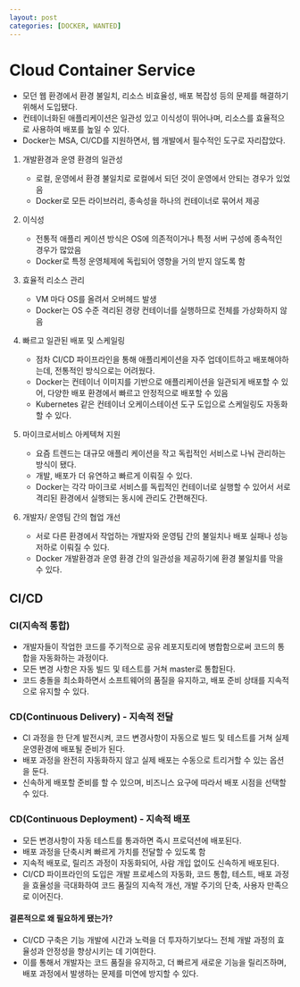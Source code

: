 ```yaml
---
layout: post
categories: [DOCKER, WANTED]
---
```


# Cloud Container Service

- 모던 웹 환경에서 환경 불일치, 리소스 비효율성, 배포 복잡성 등의 문제를 해결하기 위해서 도입됐다.
- 컨테이너화된 애플리케이션은 일관성 있고 이식성이 뛰어나며, 리소스를 효율적으로 사용하여 배포를 높일 수 있다.
- Docker는 MSA, CI/CD를 지원하면서, 웹 개발에서 필수적인 도구로 자리잡았다.

1. 개발환경과 운영 환경의 일관성
   - 로컬, 운영에서 환경 불일치로 로컬에서 되던 것이 운영에서 안되는 경우가 있었음
   - Docker로 모든 라이브러리, 종속성을 하나의 컨테이너로 묶어서 제공

2. 이식성
   - 전통적 애플리 케이션 방식은 OS에 의존적이거나 특정 서버 구성에 종속적인 경우가 많았음
   - Docker로 특정 운영체제에 독립되어 영향을 거의 받지 않도록 함

3. 효율적 리소스 관리
   - VM 마다 OS를 올려서 오버헤드 발생
   - Docker는 OS 수준 격리된 경량 컨테이너를 실행하므로 전체를 가상화하지 않음

4. 빠르고 일관된 배포 및 스케일링
   - 점차 CI/CD 파이프라인을 통해 애플리케이션을 자주 업데이트하고 배포해야하는데, 전통적인 방식으로는 어려웠다.
   - Docker는 컨테이너 이미지를 기반으로 애플리케이션을 일관되게 배포할 수 있어, 다양한 배포 환경에서 빠르고 안정적으로 배포할 수 있음
   - Kubernetes 같은 컨테이너 오케이스테이션 도구 도입으로 스케일링도 자동화할 수 있다.
5. 마이크로서비스 아케텍쳐 지원
   - 요즘 트렌드는 대규모 애플리 케이션을 작고 독립적인 서비스로 나눠 관리하는 방식이 됐다. 
   - 개발, 배포가 더 유연하고 빠르게 이뤄질 수 있다.
   - Docker는 각각 마이크로 서비스를 독립적인 컨테이너로 실행할 수 있어서 서로 격리된 환경에서 실행되는 동시에 관리도 간편해진다.
6. 개발자/ 운영팀 간의 협업 개선
   - 서로 다른 환경에서 작업하는 개발자와 운영팀 간의 불일치나 배포 실패나 성능 저하로 이뤄질 수 있다.
   - Docker 개발환경과 운영 환경 간의 일관성을 제공하기에 환경 불일치를 막을 수 있다.


## CI/CD

### CI(지속적 통합)
- 개발자들이 작업한 코드를 주기적으로 공유 레포지토리에 병합함으로써 코드의 통합을 자동화하는 과정이다.
- 모든 변경 사항은 자동 빌드 및 테스트를 거쳐 master로 통합된다.
- 코드 충돌을 최소화하면서 소프트웨어의 품질을 유지하고, 배포 준비 상태를 지속적으로 유지할 수 있다.

### CD(Continuous Delivery) - 지속적 전달
- CI 과정을 한 단계 발전시켜, 코드 변경사항이 자동으로 빌드 및 테스트를 거쳐 실제 운영환경에 배포될 준비가 된다.
- 배포 과정을 완전히 자동화하지 않고 실제 배포는 수동으로 트리거할 수 있는 옵션을 둔다.
- 신속하게 배포할 준비를 할 수 있으며, 비즈니스 요구에 따라서 배포 시점을 선택할 수 있다.

### CD(Continuous Deployment) - 지속적 배포
- 모든 변경사항이 자동 테스트를 통과하면 즉시 프로덕션에 배포된다.
- 배포 과정을 단축시켜 빠르게 가치를 전달할 수 있도록 함
- 지속적 배포로, 릴리즈 과정이 자동화되어, 사람 개입 없이도 신속하게 배포된다.
- CI/CD 파이프라인의 도입은 개발 프로세스의 자동화, 코드 통합, 테스트, 배포 과정을 효율성을 극대화하여 코드 품질의 지속적 개선, 개발 주기의 단축, 사용자 만족으로 이어진다.


#### 결론적으로 왜 필요하게 됐는가?
- CI/CD 구축은 기능 개발에 시간과 노력을 더 투자하기보다느 전체 개발 과정의 효율성과 안정성을 향상시키는 데 기여한다.
- 이를 통해서 개발자는 코드 품질을 유지하고, 더 빠르게 새로운 기능을 릴리즈하며, 배포 과정에서 발생하는 문제를 미연에 방지할 수 있다.

